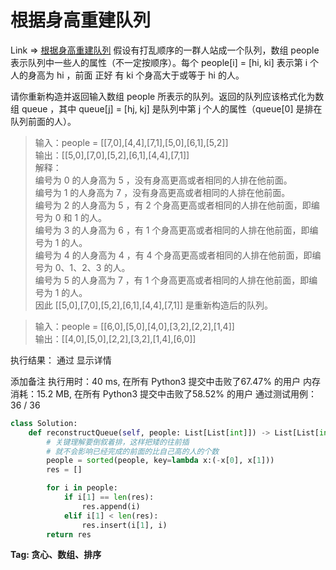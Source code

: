 # 根据身高重建队列

Link => [根据身高重建队列](https://leetcode-cn.com/problems/queue-reconstruction-by-height/)
假设有打乱顺序的一群人站成一个队列，数组 people 表示队列中一些人的属性（不一定按顺序）。每个 people[i] = [hi, ki] 表示第 i 个人的身高为 hi ，前面 正好 有 ki 个身高大于或等于 hi 的人。

请你重新构造并返回输入数组 people 所表示的队列。返回的队列应该格式化为数组 queue ，其中 queue[j] = [hj, kj] 是队列中第 j 个人的属性（queue[0] 是排在队列前面的人）。

>输入：people = [[7,0],[4,4],[7,1],[5,0],[6,1],[5,2]]<br />
>输出：[[5,0],[7,0],[5,2],[6,1],[4,4],[7,1]]<br />
>解释：<br />
>编号为 0 的人身高为 5 ，没有身高更高或者相同的人排在他前面。<br />
>编号为 1 的人身高为 7 ，没有身高更高或者相同的人排在他前面。<br />
>编号为 2 的人身高为 5 ，有 2 个身高更高或者相同的人排在他前面，即编号为 0 和 1 的人。<br />
>编号为 3 的人身高为 6 ，有 1 个身高更高或者相同的人排在他前面，即编号为 1 的人。<br />
>编号为 4 的人身高为 4 ，有 4 个身高更高或者相同的人排在他前面，即编号为 0、1、2、3 的人。<br />
>编号为 5 的人身高为 7 ，有 1 个身高更高或者相同的人排在他前面，即编号为 1 的人。<br />
>因此 [[5,0],[7,0],[5,2],[6,1],[4,4],[7,1]] 是重新构造后的队列。<br />

>输入：people = [[6,0],[5,0],[4,0],[3,2],[2,2],[1,4]]<br />
>输出：[[4,0],[5,0],[2,2],[3,2],[1,4],[6,0]]<br />

执行结果：
通过
显示详情

添加备注
执行用时：40 ms, 在所有 Python3 提交中击败了67.47% 的用户
内存消耗：15.2 MB, 在所有 Python3 提交中击败了58.52% 的用户
通过测试用例：36 / 36


```python
class Solution:
    def reconstructQueue(self, people: List[List[int]]) -> List[List[int]]:
        # 关键理解要倒叙着排，这样把矮的往前插
        # 就不会影响已经完成的前面的比自己高的人的个数
        people = sorted(people, key=lambda x:(-x[0], x[1]))
        res = []

        for i in people:
            if i[1] == len(res):
                res.append(i)
            elif i[1] < len(res):
                res.insert(i[1], i)
        return res
```
**Tag: 贪心、数组、排序**
